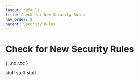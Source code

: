 ```yaml
---
layout: default
title: Check for New Security Rules
nav_order: 8
parent: Security Rules
---
```


# Check for New Security Rules
{: .no_toc }

stuff stuff stuff.
